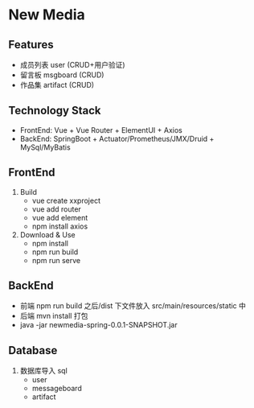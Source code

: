 # New Media

## Features

- 成员列表 user (CRUD+用户验证)
- 留言板 msgboard (CRUD)
- 作品集 artifact (CRUD)

## Technology Stack

- FrontEnd: Vue + Vue Router + ElementUI + Axios
- BackEnd: SpringBoot + Actuator/Prometheus/JMX/Druid + MySql/MyBatis

## FrontEnd

1. Build
   - vue create xxproject
   - vue add router
   - vue add element
   - npm install axios
2. Download & Use
   - npm install
   - npm run build
   - npm run serve

## BackEnd

- 前端 npm run build 之后/dist 下文件放入 src/main/resources/static 中
- 后端 mvn install 打包
- java -jar newmedia-spring-0.0.1-SNAPSHOT.jar

## Database

1. 数据库导入 sql
   - user
   - messageboard
   - artifact
